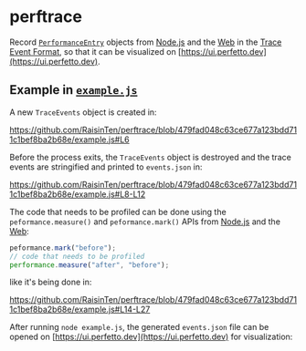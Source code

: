 # perftrace

Record [`PerformanceEntry`](https://w3c.github.io/performance-timeline/#dom-performanceentry) objects from [Node.js](https://nodejs.org/api/perf_hooks.html) and the [Web](https://w3c.github.io/performance-timeline) in the [Trace Event Format](https://docs.google.com/document/d/1CvAClvFfyA5R-PhYUmn5OOQtYMH4h6I0nSsKchNAySU/preview), so that it can be visualized on [https://ui.perfetto.dev](https://ui.perfetto.dev).

## Example in [`example.js`](example.js)

A new `TraceEvents` object is created in:

https://github.com/RaisinTen/perftrace/blob/479fad048c63ce677a123bdd711c1bef8ba2b68e/example.js#L6

Before the process exits, the `TraceEvents` object is destroyed and the trace events are stringified and printed to `events.json` in:

https://github.com/RaisinTen/perftrace/blob/479fad048c63ce677a123bdd711c1bef8ba2b68e/example.js#L8-L12

The code that needs to be profiled can be done using the `peformance.measure()` and `peformance.mark()` APIs from [Node.js](https://nodejs.org/api/perf_hooks.html#performancemarkname-options) and the [Web](https://www.w3.org/TR/user-timing):

```js
peformance.mark("before");
// code that needs to be profiled
performance.measure("after", "before");
```

like it's being done in:

https://github.com/RaisinTen/perftrace/blob/479fad048c63ce677a123bdd711c1bef8ba2b68e/example.js#L14-L27

After running `node example.js`, the generated `events.json` file can be opened on [https://ui.perfetto.dev](https://ui.perfetto.dev) for visualization:
